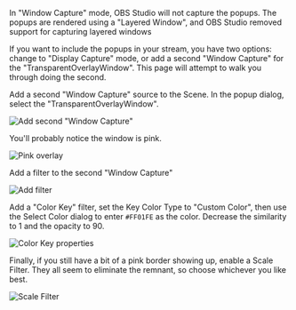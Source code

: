 In "Window Capture" mode, OBS Studio will not capture the popups. The popups are rendered using a "Layered Window", and OBS Studio removed support for capturing layered windows

If you want to include the popups in your stream, you have two options: change to "Display Capture" mode, or add a second "Window Capture" for the "TransparentOverlayWindow". This page will attempt to walk you through doing the second.

Add a second "Window Capture" source to the Scene. In the popup dialog, select the "TransparentOverlayWindow".

![Add second "Window Capture"](https://user-images.githubusercontent.com/32680403/60403262-2e6f8a80-9b58-11e9-8161-52231c43beac.png)

You'll probably notice the window is pink.

![Pink overlay](https://user-images.githubusercontent.com/32680403/60403275-3fb89700-9b58-11e9-9cf3-7e8eb796f079.png)

Add a filter to the second "Window Capture"

![Add filter](https://user-images.githubusercontent.com/32680403/60403279-4941ff00-9b58-11e9-8776-160772d8cd3f.png)

Add a "Color Key" filter, set the Key Color Type to "Custom Color", then use the Select Color dialog to enter `#FF01FE` as the color. Decrease the similarity to 1 and the opacity to 90.

![Color Key properties](https://user-images.githubusercontent.com/32680403/60403281-5232d080-9b58-11e9-8c9c-adeb09cb3924.png)

Finally, if you still have a bit of a pink border showing up, enable a Scale Filter. They all seem to eliminate the remnant, so choose whichever you like best.

![Scale Filter](https://user-images.githubusercontent.com/32680403/60403289-79899d80-9b58-11e9-9a72-cf600f700560.png)
